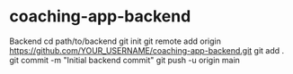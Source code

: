 # coaching-app-backend
Backend 
cd path/to/backend
git init
git remote add origin https://github.com/YOUR_USERNAME/coaching-app-backend.git
git add .
git commit -m "Initial backend commit"
git push -u origin main
